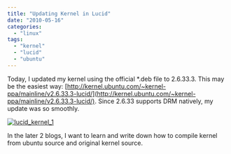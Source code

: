 ```yaml
---
title: "Updating Kernel in Lucid"
date: "2010-05-16"
categories: 
  - "linux"
tags: 
  - "kernel"
  - "lucid"
  - "ubuntu"
---
```


Today, I updated my kernel using the official \*.deb file to 2.6.33.3. This may be the easiest way: [http://kernel.ubuntu.com/~kernel-ppa/mainline/v2.6.33.3-lucid/](http://kernel.ubuntu.com/~kernel-ppa/mainline/v2.6.33.3-lucid/). Since 2.6.33 supports DRM natively, my update was so smoothly.

[![lucid_kernel_1](images/4612244390_fd3b965293_z.jpg)](http://www.flickr.com/photos/gonwan1985/4612244390 "lucid_kernel_1 by Binhao Qian, on Flickr")

In the later 2 blogs, I want to learn and write down how to compile kernel from ubuntu source and original kernel source.
